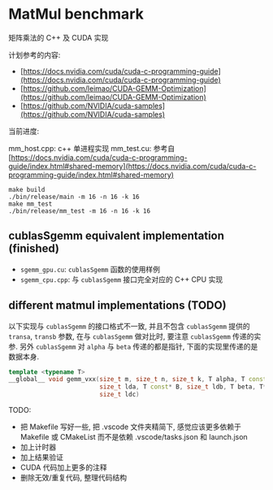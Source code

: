 # MatMul benchmark

矩阵乘法的 C++ 及 CUDA 实现

计划参考的内容:

- [https://docs.nvidia.com/cuda/cuda-c-programming-guide](https://docs.nvidia.com/cuda/cuda-c-programming-guide)
- [https://github.com/leimao/CUDA-GEMM-Optimization](https://github.com/leimao/CUDA-GEMM-Optimization)
- [https://github.com/NVIDIA/cuda-samples](https://github.com/NVIDIA/cuda-samples)

当前进度:

mm_host.cpp: c++ 单进程实现
mm_test.cu: 参考自 [https://docs.nvidia.com/cuda/cuda-c-programming-guide/index.html#shared-memory](https://docs.nvidia.com/cuda/cuda-c-programming-guide/index.html#shared-memory)

```
make build
./bin/release/main -m 16 -n 16 -k 16
make mm_test
./bin/release/mm_test -m 16 -n 16 -k 16
```

## cublasSgemm equivalent implementation (finished)

- `sgemm_gpu.cu`: `cublasSgemm` 函数的使用样例
- `sgemm_cpu.cpp`: 与 `cublasSgemm` 接口完全对应的 C++ CPU 实现

## different matmul implementations (TODO)

以下实现与 `cublasSgemm` 的接口格式不一致, 并且不包含 `cublasSgemm` 提供的 `transa`, `transb` 参数, 在与 `cublasSgemm` 做对比时, 要注意 `cublasSgemm` 传递的实参. 另外 `cublasSgemm` 对 `alpha` 与 `beta` 传递的都是指针, 下面的实现里传递的是数据本身.

```c++
template <typename T>
__global__ void gemm_vxx(size_t m, size_t n, size_t k, T alpha, T const* A,
                         size_t lda, T const* B, size_t ldb, T beta, T* C,
                         size_t ldc)
```


TODO:

- 把 Makefile 写好一些, 把 .vscode 文件夹精简下, 感觉应该更多依赖于 Makefile 或 CMakeList 而不是依赖 .vscode/tasks.json 和 launch.json
- 加上计时器
- 加上结果验证
- CUDA 代码加上更多的注释
- 删除无效/重复代码, 整理代码结构
